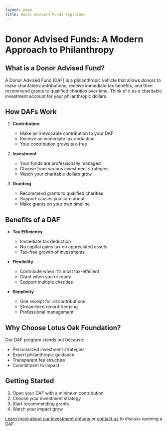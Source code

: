 ```yaml
---
layout: page
title: Donor Advised Funds Explained
---
```


# Donor Advised Funds: A Modern Approach to Philanthropy

## What is a Donor Advised Fund?

A Donor Advised Fund (DAF) is a philanthropic vehicle that allows donors to make charitable contributions, receive immediate tax benefits, and then recommend grants to qualified charities over time. Think of it as a charitable investment account for your philanthropic dollars.

## How DAFs Work

1. **Contribution**
   - Make an irrevocable contribution to your DAF
   - Receive an immediate tax deduction
   - Your contribution grows tax-free

2. **Investment**
   - Your funds are professionally managed
   - Choose from various investment strategies
   - Watch your charitable dollars grow

3. **Granting**
   - Recommend grants to qualified charities
   - Support causes you care about
   - Make grants on your own timeline

## Benefits of a DAF

- **Tax Efficiency**
  - Immediate tax deduction
  - No capital gains tax on appreciated assets
  - Tax-free growth of investments

- **Flexibility**
  - Contribute when it's most tax-efficient
  - Grant when you're ready
  - Support multiple charities

- **Simplicity**
  - One receipt for all contributions
  - Streamlined record-keeping
  - Professional management

## Why Choose Lotus Oak Foundation?

Our DAF program stands out because:
- Personalized investment strategies
- Expert philanthropic guidance
- Transparent fee structure
- Commitment to impact

## Getting Started

1. Open your DAF with a minimum contribution
2. Choose your investment strategy
3. Start recommending grants
4. Watch your impact grow

[Learn more about our investment options](/investment-options) or [contact us](/contact) to discuss opening a DAF. 